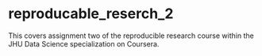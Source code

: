 # reproducable_reserch_2

This covers assignment two of the reproducible research course within the JHU Data Science specialization on Coursera.
